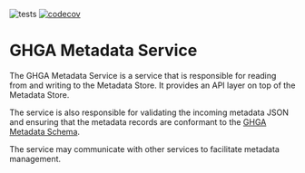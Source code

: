 ![tests](https://github.com/ghga-de/metadata-service/actions/workflows/unit_and_int_tests.yaml/badge.svg)
[![codecov](https://codecov.io/gh/ghga-de/metadata-service/branch/main/graph/badge.svg?token=GYH99Y71CK)](https://codecov.io/gh/ghga-de/microservice-repository-template)

# GHGA Metadata Service

The GHGA Metadata Service is a service that is responsible for reading from and writing to the Metadata Store.
It provides an API layer on top of the Metadata Store.

The service is also responsible for validating the incoming metadata JSON and ensuring that the metadata records
are conformant to the [GHGA Metadata Schema](https://github.com/ghga-de/ghga-metadata-schema).

The service may communicate with other services to facilitate metadata management.
